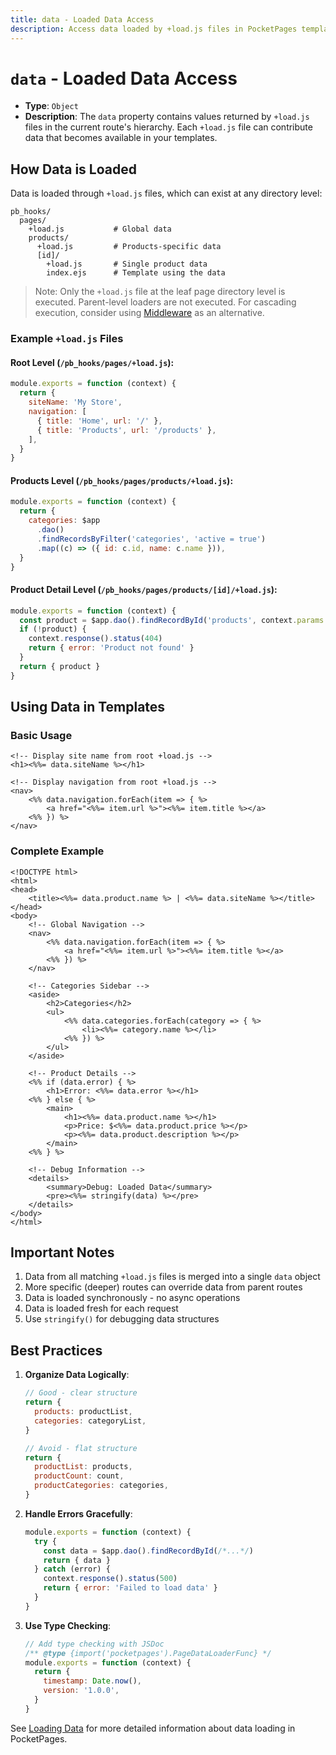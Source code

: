 ```yaml
---
title: data - Loaded Data Access
description: Access data loaded by +load.js files in PocketPages templates, with examples of hierarchical data loading and template usage.
---
```


# `data` - Loaded Data Access

- **Type**: `Object`
- **Description**: The `data` property contains values returned by `+load.js` files in the current route's hierarchy. Each `+load.js` file can contribute data that becomes available in your templates.

## How Data is Loaded

Data is loaded through `+load.js` files, which can exist at any directory level:

```
pb_hooks/
  pages/
    +load.js           # Global data
    products/
      +load.js         # Products-specific data
      [id]/
        +load.js       # Single product data
        index.ejs      # Template using the data
```

> Note: Only the `+load.js` file at the leaf page directory level is executed. Parent-level loaders are not executed. For cascading execution, consider using [Middleware](/docs/middleware) as an alternative.

### Example `+load.js` Files

#### Root Level (`/pb_hooks/pages/+load.js`):

```javascript
module.exports = function (context) {
  return {
    siteName: 'My Store',
    navigation: [
      { title: 'Home', url: '/' },
      { title: 'Products', url: '/products' },
    ],
  }
}
```

#### Products Level (`/pb_hooks/pages/products/+load.js`):

```javascript
module.exports = function (context) {
  return {
    categories: $app
      .dao()
      .findRecordsByFilter('categories', 'active = true')
      .map((c) => ({ id: c.id, name: c.name })),
  }
}
```

#### Product Detail Level (`/pb_hooks/pages/products/[id]/+load.js`):

```javascript
module.exports = function (context) {
  const product = $app.dao().findRecordById('products', context.params.id)
  if (!product) {
    context.response().status(404)
    return { error: 'Product not found' }
  }
  return { product }
}
```

## Using Data in Templates

### Basic Usage

```ejs
<!-- Display site name from root +load.js -->
<h1><%%= data.siteName %></h1>

<!-- Display navigation from root +load.js -->
<nav>
    <%% data.navigation.forEach(item => { %>
        <a href="<%%= item.url %>"><%%= item.title %></a>
    <%% }) %>
</nav>
```

### Complete Example

```ejs
<!DOCTYPE html>
<html>
<head>
    <title><%%= data.product.name %> | <%%= data.siteName %></title>
</head>
<body>
    <!-- Global Navigation -->
    <nav>
        <%% data.navigation.forEach(item => { %>
            <a href="<%%= item.url %>"><%%= item.title %></a>
        <%% }) %>
    </nav>

    <!-- Categories Sidebar -->
    <aside>
        <h2>Categories</h2>
        <ul>
            <%% data.categories.forEach(category => { %>
                <li><%%= category.name %></li>
            <%% }) %>
        </ul>
    </aside>

    <!-- Product Details -->
    <%% if (data.error) { %>
        <h1>Error: <%%= data.error %></h1>
    <%% } else { %>
        <main>
            <h1><%%= data.product.name %></h1>
            <p>Price: $<%%= data.product.price %></p>
            <p><%%= data.product.description %></p>
        </main>
    <%% } %>

    <!-- Debug Information -->
    <details>
        <summary>Debug: Loaded Data</summary>
        <pre><%%= stringify(data) %></pre>
    </details>
</body>
</html>
```

## Important Notes

1. Data from all matching `+load.js` files is merged into a single `data` object
2. More specific (deeper) routes can override data from parent routes
3. Data is loaded synchronously - no async operations
4. Data is loaded fresh for each request
5. Use `stringify()` for debugging data structures

## Best Practices

1. **Organize Data Logically**:

   ```javascript
   // Good - clear structure
   return {
     products: productList,
     categories: categoryList,
   }

   // Avoid - flat structure
   return {
     productList: products,
     productCount: count,
     productCategories: categories,
   }
   ```

2. **Handle Errors Gracefully**:

   ```javascript
   module.exports = function (context) {
     try {
       const data = $app.dao().findRecordById(/*...*/)
       return { data }
     } catch (error) {
       context.response().status(500)
       return { error: 'Failed to load data' }
     }
   }
   ```

3. **Use Type Checking**:
   ```javascript
   // Add type checking with JSDoc
   /** @type {import('pocketpages').PageDataLoaderFunc} */
   module.exports = function (context) {
     return {
       timestamp: Date.now(),
       version: '1.0.0',
     }
   }
   ```

See [Loading Data](/docs/loading-data) for more detailed information about data loading in PocketPages.
